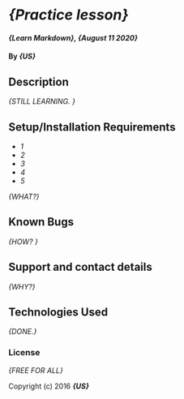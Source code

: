 # _{Practice lesson}_

#### _{Learn Markdown}, {August 11 2020}_

#### By _**{US}**_

## Description

_{STILL LEARNING. }_

## Setup/Installation Requirements

* _1_
* _2_
* _3_
* _4_
* _5_

_{WHAT?}_

## Known Bugs

_{HOW? }_

## Support and contact details

_{WHY?}_

## Technologies Used

_{DONE.}_

### License

*{FREE FOR ALL}*

Copyright (c) 2016 **_{US}_**